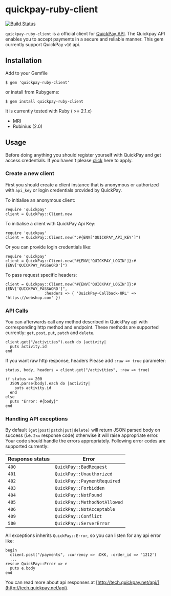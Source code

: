 quickpay-ruby-client
======================
[![Build Status](https://travis-ci.org/QuickPay/quickpay-ruby-client.svg)](https://travis-ci.org/QuickPay/quickpay-ruby-client)

`quickpay-ruby-client` is a official client for [QuickPay API](http://tech.quickpay.net/api). The Quickpay API enables you to accept payments in a secure and reliable manner. This gem currently support QuickPay `v10` api.

## Installation

Add to your Gemfile
  
    $ gem 'quickpay-ruby-client'

or install from Rubygems:
  
    $ gem install quickpay-ruby-client
  
It is currently tested with Ruby ( >= 2.1.x)

* MRI
* Rubinius (2.0)

## Usage

Before doing anything you should register yourself with QuickPay and get access credentials. If you haven't please [click](https://quickpay.net/) here to apply.

### Create a new client

First you should create a client instance that is anonymous or authorized with `api_key` or login credentials provided by QuickPay. 

To initialise an anonymous client:

```
require 'quickpay'
client = QuickPay::Client.new
```

To initialise a client with QuickPay Api Key:

```
require 'quickpay'
client = QuickPay::Client.new(":#{ENV['QUICKPAY_API_KEY']")
```

Or you can provide login credentials like:

```
require 'quickpay'
client = QuickPay::Client.new("#{ENV['QUICKPAY_LOGIN']}:#{ENV['QUICKPAY_PASSWORD']")
```

To pass request specific headers:

```
client = Quickpay::Client.new("#{ENV['QUICKPAY_LOGIN']}:#{ENV['QUICKPAY_PASSWORD']", 
                 :headers => { 'QuickPay-Callback-URL' => 'https://webshop.com' }) 
```


### API Calls

You can afterwards call any method described in QuickPay api with corresponding http method and endpoint. These methods are supported currently: `get`, `post`, `put`, `patch` and `delete`.

```
client.get("/activities").each do |activity|
  puts activity.id
end

```

If you want raw http response, headers Please add `:raw => true` parameter:

```
status, body, headers = client.get("/activities", :raw => true)

if status == 200
  JSON.parse(body).each do |activity|
    puts activity.id
  end
else
  puts "Error: #{body}"
end

```

### Handling API exceptions

By default `(get|post|patch|put|delete)` will return JSON parsed body on success (i.e. `2xx` response code) otherwise it will raise appropriate error. Your code should handle the errors appropriately. Following error codes are supported currently:


Response status |  Error    |
----------------| ----------|
`400` | `QuickPay::BadRequest`
`401` | `QuickPay::Unauthorized` 
`402` | `QuickPay::PaymentRequired`
`403` | `QuickPay::Forbidden`
`404` | `QuickPay::NotFound`
`405` | `QuickPay::MethodNotAllowed`
`406` | `QuickPay::NotAcceptable`
`409` | `QuickPay::Conflict`
`500` | `QuickPay::ServerError`

All exceptions inherits `QuickPay::Error`, so you can listen for any api error like:

```
begin
  client.post("/payments", :currency => :DKK, :order_id => '1212')
  ... 
rescue QuickPay::Error => e
  puts e.body
end
```

You can read more about api responses at [http://tech.quickpay.net/api/](http://tech.quickpay.net/api).
